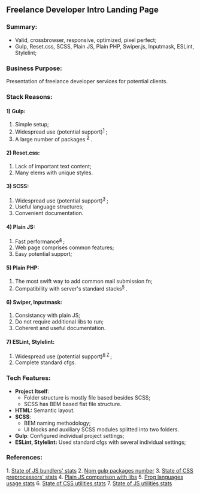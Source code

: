 ## Freelance Developer Intro Landing Page
### Summary:
- Valid, crossbrowser, responsive, optimized, pixel perfect;
- Gulp, Reset.css, SCSS, Plain JS, Plain PHP, Swiper.js, Inputmask, ESLint, Stylelint;
 ### Business Purpose: 
Presentation of freelance developer services for potential clients.
### Stack Reasons: 
#### 1) Gulp: </br>
   1. Simple setup;
   2. Widespread use (potential support)<sup>[1](#f1) </sup>;
   3. A large number of packages <sup>[2](#f2) </sup>.
#### 2) Reset.css: </br>
   1. Lack of important text content;
   2. Many elems with unique styles. 
#### 3) SCSS:</br>
   1. Widespread use (potential support)<sup>[3](#f3) </sup>;
   2. Useful language structures;
   3. Convenient documentation.
#### 4) Plain JS:</br>
   1.	Fast performance<sup>[4](#f4) </sup>;
   2.	Web page comprises common features;
   3.	Easy potential support;
#### 5) Plain PHP:</br>
1.	The most swift way to add common mail submission fn;
2.	Compatibility with server's standard stacks<sup>[5](#f5) </sup>.
#### 6) Swiper, Inputmask:</br>
1.	Consistancy with plain JS;
2.	Do not require additional libs to run;
3.	Coherent and useful documentation.
#### 7) ESLint, Stylelint:</br>
1. Widespread use (potential support)<sup>[6](#f7) </sup><sup>[7](#f7) </sup>;
2. Complete standard cfgs.
### Tech Features:
- **Project Itself**: 
	- Folder structure is mostly file based besides SCSS;
	- SCSS has BEM based flat file structure.
- **HTML:** Semantic layout.
- **SCSS**:
	-	BEM naming methodology;
	-	UI blocks and auxiliary SCSS modules splitted into two folders.
- **Gulp**: Configured individual project settings;
- **ESLint, Stylelint:** Used standard cfgs with several individual settings;

### References:
<span id="f1"> 1.</span> [State of JS bundlers' stats](https://2020.stateofjs.com/ru-RU/technologies/build-tools/)
<span id="f2"> 2.</span> [Npm gulp packages number](https://www.npmjs.com/search?q=gulp)
<span id="f3"> 3.</span> [State of CSS preprocessors' stats](https://2020.stateofcss.com/ru-RU/technologies/pre-post-processors/)
<span id="f4"> 4.</span> [Plain JS comparison with libs](https://habr.com/ru/company/mailru/blog/188254/)
<span id="f5"> 5.</span> [Prog languages usage stats](https://habr.com/ru/post/543346/)
<span id="f6"> 6.</span> [State of CSS utilities stats](https://2020.stateofcss.com/ru-RU/other-tools/)
<span id="f7"> 7.</span> [State of JS utilities stats](https://2020.stateofjs.com/ru-RU/other-tools/)
